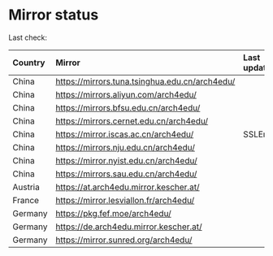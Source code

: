 <script src="./time.js"></script>
# Mirror status
Last check: <script type="text/javascript">localize(1706732243.1178393);</script>

|Country|Mirror|Last update|
|:------|:-----|:----------|
|China|https://mirrors.tuna.tsinghua.edu.cn/arch4edu/|<script type="text/javascript">localize(1706725561);</script>|
|China|https://mirrors.aliyun.com/arch4edu/|<script type="text/javascript">localize(1706682858);</script>|
|China|https://mirrors.bfsu.edu.cn/arch4edu/|<script type="text/javascript">localize(1706682858);</script>|
|China|https://mirrors.cernet.edu.cn/arch4edu/|<script type="text/javascript">localize(1706725561);</script>|
|China|https://mirror.iscas.ac.cn/arch4edu/|SSLError|
|China|https://mirrors.nju.edu.cn/arch4edu/|<script type="text/javascript">localize(1706639569);</script>|
|China|https://mirror.nyist.edu.cn/arch4edu/|<script type="text/javascript">localize(1706725561);</script>|
|China|https://mirrors.sau.edu.cn/arch4edu/|<script type="text/javascript">localize(1706725561);</script>|
|Austria|https://at.arch4edu.mirror.kescher.at/|<script type="text/javascript">localize(1706725561);</script>|
|France|https://mirror.lesviallon.fr/arch4edu/|<script type="text/javascript">localize(1706682858);</script>|
|Germany|https://pkg.fef.moe/arch4edu/|<script type="text/javascript">localize(1706725561);</script>|
|Germany|https://de.arch4edu.mirror.kescher.at/|<script type="text/javascript">localize(1706725561);</script>|
|Germany|https://mirror.sunred.org/arch4edu/|<script type="text/javascript">localize(1706725561);</script>|

<script src="./tablefilter/tablefilter.js"></script>
<script src="./table.js"></script>
